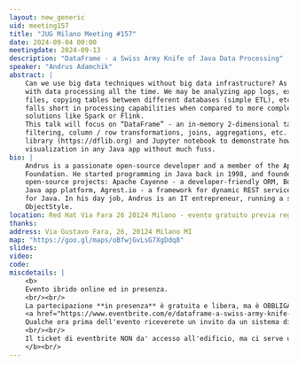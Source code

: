 ```yaml
---
layout: new_generic
uid: meeting157
title: "JUG Milano Meeting #157"
date: 2024-09-04 00:00
meetingdate: 2024-09-13
description: "DataFrame - a Swiss Army Knife of Java Data Processing"
speaker: "Andrus Adamchik"
abstract: |
    Can we use big data techniques without big data infrastructure? As Java developers, we deal
    with data processing all the time. We may be analyzing app logs, extracting data from Excel
    files, copying tables between different databases (simple ETL), etc. Yet, the “standard” Java
    falls short in processing capabilities when compared to more complex and heavy “big data”
    solutions like Spark or Flink.
    This talk will focus on “DataFrame” - an in-memory 2-dimensional table with operations like
    filtering, column / row transformations, joins, aggregations, etc. I will use an open source DFLib
    library (https://dflib.org) and Jupyter notebook to demonstrate how to do data processing and
    visualization in any Java app without much fuss.
bio: |
    Andrus is a passionate open-source developer and a member of the Apache Software
    Foundation. He started programming in Java back in 1998, and founded a number of
    open-source projects: Apache Cayenne - a developer-friendly ORM, Bootique.io - a lightweight
    Java app platform, Agrest.io - a framework for dynamic REST services, and DFLib - DataFrame
    for Java. In his day job, Andrus is an IT entrepreneur, running a software company called
    ObjectStyle.
location: Red Hat Via Fara 26 20124 Milano - evento gratuito previa registrazione OBBLIGATORIA (vedi dettagli)
thanks: 
address: Via Gustavo Fara, 26, 20124 Milano MI
map: "https://goo.gl/maps/oBfwjGvLsG7XgDdq8"
slides: 
video: 
code:
miscdetails: |
    <b>
    Evento ibrido online ed in presenza.
    <br/><br/>
    La partecipazione **in presenza** è gratuita e libera, ma è OBBLIGATORIA la registrazione su:
    <a href="https://www.eventbrite.com/e/dataframe-a-swiss-army-knife-of-java-data-processing-tickets-1008712645677?aff=oddtdtcreator">form di registrazione per partecipare a JUG Milano in presenza</a>
    Qualche ora prima dell'evento riceverete un invito da un sistema di ticketing diverso da eventbrite per confermare l'accesso all'edificio.
    <br/><br/>
    Il ticket di eventbrite NON da' accesso all'edificio, ma ci serve unicamente per tenere traccia ordinata delle email e cap-pare chi interessato a partecipare in presenza.
    </b><br/>
---
```

